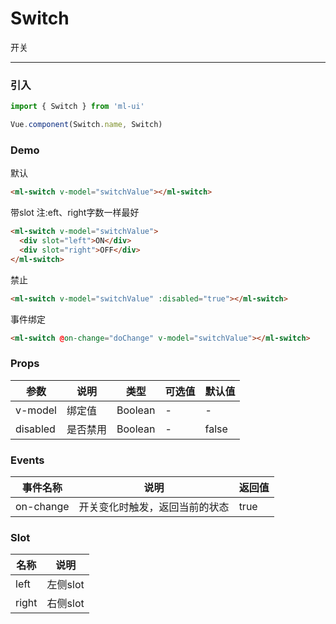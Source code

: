 # Switch

开关
<hr>

### 引入
```js
import { Switch } from 'ml-ui'

Vue.component(Switch.name, Switch)
```
### Demo
默认
```html
<ml-switch v-model="switchValue"></ml-switch>
```
带slot 注:eft、right字数一样最好
```html
<ml-switch v-model="switchValue">
  <div slot="left">ON</div>
  <div slot="right">OFF</div>
</ml-switch>
```
禁止
```html
<ml-switch v-model="switchValue" :disabled="true"></ml-switch>
```
事件绑定
```html
<ml-switch @on-change="doChange" v-model="switchValue"></ml-switch>
```
### Props
| 参数          | 说明            | 类型            | 可选值                 | 默认值   |
|-------------  |---------------- |---------------- |---------------------- |-------- |
| v-model         | 绑定值		  | Boolean  | - | - |
| disabled         | 是否禁用	  | Boolean  |  - | false |

### Events
| 事件名称          | 说明            | 返回值 |
|-------------  |---------------- | ---- |
|on-change	  |开关变化时触发，返回当前的状态	 | true|false |

### Slot
| 名称          | 说明            |
|-------------  |---------------- |
|left  |左侧slot |
|right  |右侧slot |